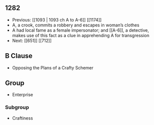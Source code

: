 ## 1282
- Previous: [[1093 | 1093 ch A to A-6]] [[1174]] 
- A, a crook, commits a robbery and escapes in woman’s clothes
- A had local fame as a female impersonator; and [[A-6]], a detective, makes use of this fact as a clue in apprehending A for transgression
- Next: [[651]] [[712]] 

## B Clause
- Opposing the Plans of a Crafty Schemer

## Group
- Enterprise

### Subgroup
- Craftiness

